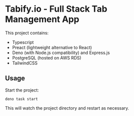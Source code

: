 # Tabify.io - Full Stack Tab Management App

This project contains:
- Typescript
- Preact (lightweight alternative to React)
- Deno (with Node.js compatibility) and Express.js
- PostgreSQL (hosted on AWS RDS)
- TailwindCSS

## Usage

Start the project:

```
deno task start
```

This will watch the project directory and restart as necessary.
